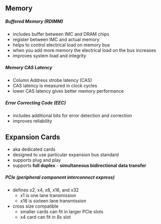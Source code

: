 
## Memory
##### Buffered Memory (RDIMM)
- includes buffer between IMC and DRAM chips
- register between IMC and actual memory
- helps to control electrical load on memory bus
- when you add more memory the electrical load on the bus increases
- improves system load and integrity

##### Memory CAS Latency
- Column Address strobe latency (CAS)
- CAS latency is measured in clock cycles
- lower CAS latency gives better memory performance

##### Error Correcting Code (EEC)
- includes additional bits for error detection and correction
- improves reliability

## Expansion Cards
- aka dedicated cards
- designed to use particular expansion bus standard
- supports plug and play
- supports **full duplex** - **simultaneous bidirectional data transfer**

##### PCIe (peripheral component interconnect express)
- defines x2, x4, x8, x16, and x32
	- x1 is one lane transmission
	- x16 is sixteen lane transmission
- cross size compatible
	- smaller cards can fit in larger PCIe slots
	- x4 card can fit in 8x slot